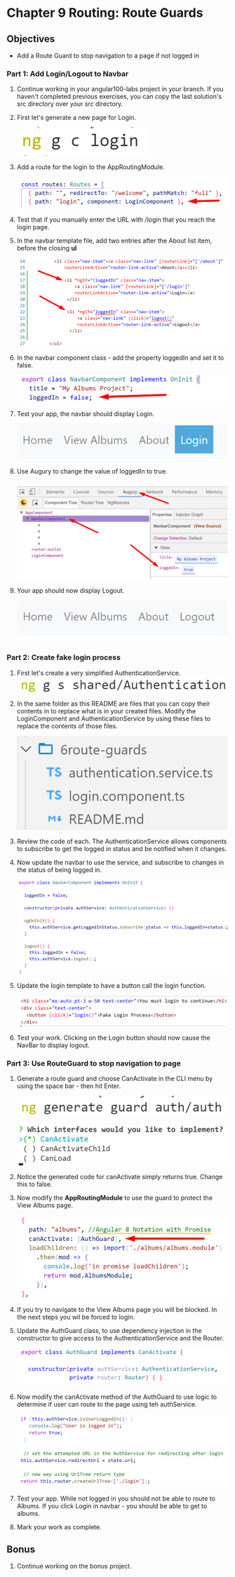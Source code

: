 # Chapter 9 Routing: Route Guards

## Objectives

- Add a Route Guard to stop navigation to a page if not logged in

### **Part 1: Add Login/Logout to Navbar**

1. Continue working in your angular100-labs project in your branch. If you haven't completed previous exercises, you can copy the last solution's src directory over your src directory.

1. First let's generate a new page for Login.
   
    ![Use control+shift+v to turn on preview mode](../screenshots/6-ng-g-c-login.png)
   
1. Add a route for the login to the AppRoutingModule.

    ![Use control+shift+v to turn on preview mode](../screenshots/6-add-login-route.png)

1. Test that if you manually enter the URL with /login that you reach the login page.

1. In the navbar template file, add two entries after the About list item, before the closing **ul**

    ![Use control+shift+v to turn on preview mode](../screenshots/6-add-login-logout-navbar.png)

1. In the navbar component class - add the property loggedIn and set it to false.

    ![Use control+shift+v to turn on preview mode](../screenshots/6-add-loggedIn.png)
   
2. Test your app, the navbar should display Login.

    ![Use control+shift+v to turn on preview mode](../screenshots/6-display-login.png)

3. Use Augury to change the value of loggedIn to true. 

    ![Use control+shift+v to turn on preview mode](../screenshots/6-change-loggedIn-augury.png)

1. Your app should now display Logout.

    ![Use control+shift+v to turn on preview mode](../screenshots/6-display-logout.png)

 
### **Part 2: Create fake login process**

1. First let's create a very simplified AuthenticationService. 
    ![Use control+shift+v to turn on preview mode](../screenshots/6-ng-g-s-authentication.png)
   
  
2. In the same folder as this README are files that you can copy their contents in to replace what is in your created files. Modify the LoginComponent and AuthenticationService by using these files to replace the contents of those files.

    ![Use control+shift+v to turn on preview mode](../screenshots/6-copy-authentication-file.png)

1. Review the code of each. The AuthenticationService allows components to subscribe to get the logged in status and be notified when it changes.
   

1. Now update the navbar to use the service, and subscribe to changes in the status of being logged in.

    ![Use control+shift+v to turn on preview mode](../screenshots/6-navbar-use-of-service.png)

1. Update the login template to have a button call the login function. 

    ![Use control+shift+v to turn on preview mode](../screenshots/6-fake-login-template.png)


1. Test your work. Clicking on the Login button should now cause the NavBar to display logout.

### **Part 3: Use RouteGuard to stop navigation to page**

1. Generate a route guard and choose CanActivate in the CLI menu by using the space bar - then hit Enter.

    ![Use control+shift+v to turn on preview mode](../screenshots/6-ng-g-guard-auth.png)

    ![Use control+shift+v to turn on preview mode](../screenshots/6-cli-canactivate.png)

1. Notice the generated code for canActivate simply returns true. Change this to false.
   
1. Now modify the **AppRoutingModule** to use the guard to protect the View Albums page. 

    ![Use control+shift+v to turn on preview mode](../screenshots/6-auth-guard-albums.png)

2. If you try to navigate to the View Albums page you will be blocked. In the next steps you wil be forced to login.
   
3. Update the AuthGuard class, to use dependency injection in the constructor to give access to the AuthenticationService and the Router.

    ![Use control+shift+v to turn on preview mode](../screenshots/6-dependency-inject.png)

4. Now modify the canActivate method of the AuthGuard to use logic to determine if user can route to the page using teh authService.
   
    ![Use control+shift+v to turn on preview mode](../screenshots/6-add-logic-auth-guard.png)

5. Test your app. While not logged in you should not be able to route to Albums. If you click Login in navbar - you should be able to get to albums. 
   
6.  Mark your work as complete.

## Bonus

1. Continue working on the bonus project.